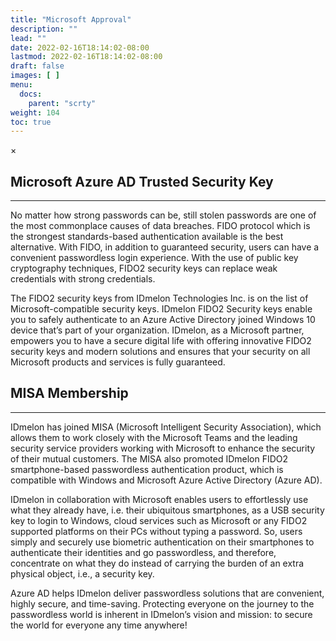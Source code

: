 ```yaml
---
title: "Microsoft Approval"
description: ""
lead: ""
date: 2022-02-16T18:14:02-08:00
lastmod: 2022-02-16T18:14:02-08:00
draft: false
images: [ ]
menu:
  docs:
    parent: "scrty"
weight: 104
toc: true
---
```


<div id="_modal" class="modal">
  <span class="close">&times;</span>
  <img class="modal-content" id="img01">
</div>

## Microsoft Azure AD Trusted Security Key

---

No matter how strong passwords can be, still stolen passwords are one of the most commonplace causes of data breaches.
FIDO protocol which is the strongest standards-based authentication available is the best alternative. With FIDO, in
addition to guaranteed security, users can have a convenient passwordless login experience. With the use of public key
cryptography techniques, FIDO2 security keys can replace weak credentials with strong credentials.

The FIDO2 security keys from IDmelon Technologies Inc. is on the list of Microsoft-compatible security keys. IDmelon
FIDO2 Security keys enable you to safely authenticate to an Azure Active Directory joined Windows 10 device that’s part
of your organization. IDmelon, as a Microsoft partner, empowers you to have a secure digital life with offering
innovative FIDO2 security keys and modern solutions and ensures that your security on all Microsoft products and
services is fully guaranteed.

## MISA Membership

---

IDmelon has joined MISA (Microsoft Intelligent Security Association), which allows them to work closely with the
Microsoft Teams and the leading security service providers working with Microsoft to enhance the security of their
mutual customers. The MISA also promoted IDmelon FIDO2 smartphone-based passwordless authentication product, which is
compatible with Windows and Microsoft Azure Active Directory (Azure AD).

IDmelon in collaboration with Microsoft enables users to effortlessly use what they already have, i.e. their ubiquitous
smartphones, as a USB security key to login to Windows, cloud services such as Microsoft or any FIDO2 supported
platforms on their PCs without typing a password. So, users simply and securely use biometric authentication on their
smartphones to authenticate their identities and go passwordless, and therefore, concentrate on what they do instead of
carrying the burden of an extra physical object, i.e., a security key.

Azure AD helps IDmelon deliver passwordless solutions that are convenient, highly secure, and time-saving. Protecting
everyone on the journey to the passwordless world is inherent in IDmelon’s vision and mission: to secure the world for
everyone any time anywhere!

